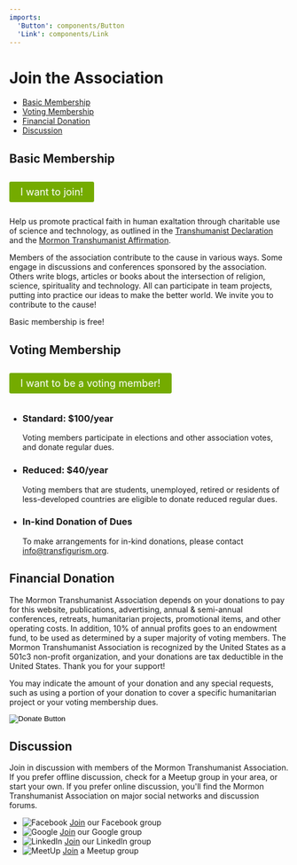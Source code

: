 ```yaml
---
imports:
  'Button': components/Button
  'Link': components/Link
---
```

# Join the Association

- [Basic Membership](#basic-membership)
- [Voting Membership](#voting-membership)
- [Financial Donation](#donation)
- [Discussion](#discussion)


## <a id="basic-membership"></a>Basic Membership

</p>
<div style="display: flex; align-items: center; justify-content: flex-start; padding: 12px 0;">
<a href="https://www.joinit.org/o/transfigurism" title="Memberships for Mormon Transhumanist Association" style="display: flex; text-decoration: none; padding: 8px 20px; font-size: 18px; color: #fff; border: none; background-color: #74ab00; font-weight: 400; border-radius: 3px;" target="_blank">
  I want to join!
</a>
</div>
<p>

Help us promote practical faith in human exaltation through charitable use of science and technology, as outlined in the [Transhumanist Declaration](/about/transhumanist-declaration) and the [Mormon Transhumanist Affirmation](/about/affirmation). 

Members of the association contribute to the cause in various ways. Some engage in discussions and conferences sponsored by the association. Others write blogs, articles or books about the intersection of religion, science, spirituality and technology. All can participate in team projects, putting into practice our ideas to make the better world. We invite you to contribute to the cause!

Basic membership is free!


## <a id="voting-membership"></a>Voting Membership

</p>
<div style="display: flex; align-items: center; justify-content: flex-start; padding: 12px 0;">
<a href="https://www.joinit.org/o/transfigurism" title="Memberships for Mormon Transhumanist Association" style="display: flex; text-decoration: none; padding: 8px 20px; font-size: 18px; color: #fff; border: none; background-color: #74ab00; font-weight: 400; border-radius: 3px;" target="_blank">
  I want to be a voting member!
</a>
</div>
<p>

- ### Standard: $100/year
  Voting members participate in elections and other association votes, and donate regular dues.

- ### Reduced: $40/year
  Voting members that are students, unemployed, retired or residents of less-developed countries are eligible to donate reduced regular dues.

- ### In-kind Donation of Dues
  To make arrangements for in-kind donations, please contact info@transfigurism.org.


## <a id="donation"></a>Financial Donation
The Mormon Transhumanist Association depends on your donations to pay for this website, publications, advertising, annual & semi-annual conferences, retreats, humanitarian projects, promotional items, and other operating costs. In addition, 10% of annual profits goes to an endowment fund, to be used as determined by a super majority of voting members. The Mormon Transhumanist Association is recognized by the United States as a 501c3 non-profit organization, and your donations are tax deductible in the United States. Thank you for your support!

You may indicate the amount of your donation and any special requests, such as using a portion of your donation to cover a specific humanitarian project or your voting membership dues.
  <form action="https://www.paypal.com/cgi-bin/webscr" method="post">
    <input type="hidden" name="cmd" value="_s-xclick" />
    <input type="hidden" name="hosted_button_id" value="Z7DMMYU9AUR4C" />
    <input type="image" src="https://www.paypalobjects.com/en_US/i/btn/btn_donate_LG.gif" name="submit" alt="Donate Button" />
  </form>

## <a id="discussion"></a>Discussion
Join in discussion with members of the Mormon Transhumanist Association. If you prefer offline discussion, check for a Meetup group in your area, or start your own. If you prefer online discussion, you'll find the Mormon Transhumanist Association on major social networks and discussion forums.


- ![Facebook](assets/logos/facebook-16x16.png) [Join](https://www.facebook.com/groups/transfigurism/) our Facebook group
- ![Google](assets/logos/google-16x16.gif) [Join](https://groups.google.com/forum/#!forum/transfigurism) our Google group
- ![LinkedIn](assets/logos/linkedin-16x16.png) [Join](https://www.linkedin.com/grp/home?gid=1904923) our LinkedIn group
- ![MeetUp](assets/logos/meetup-16x16.png) [Join](http://transfigurism.meetup.com/) a Meetup group
